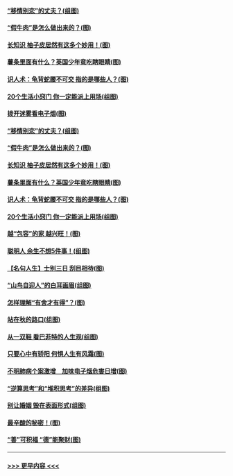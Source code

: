 #### [“移情别恋”的丈夫？(组图)](../pages/p8/907644.md?t=09180401) 
#### [“假牛肉”是怎么做出来的？(图)](../pages/p8/907668.md?t=09180401) 
#### [长知识 柚子皮居然有这多个妙用！(图)](../pages/p8/907425.md?t=09180401) 
#### [薯条里面有什么？英国少年竟吃瞎眼睛(图)](../pages/p8/907381.md?t=09180401) 
#### [识人术：龟背蛇腰不可交 指的是哪些人？(图)](../pages/p8/907503.md?t=09180401) 
#### [20个生活小窍门 你一定能派上用场(组图)](../pages/p8/907510.md?t=09180401) 
#### [拨开迷雾看电子烟(图)](../pages/p8/907427.md?t=09180401) 
#### [“移情别恋”的丈夫？(组图)](../pages/p8/907644.md?t=09180401) 
#### [“假牛肉”是怎么做出来的？(图)](../pages/p8/907668.md?t=09180401) 
#### [长知识 柚子皮居然有这多个妙用！(图)](../pages/p8/907425.md?t=09180401) 
#### [薯条里面有什么？英国少年竟吃瞎眼睛(图)](../pages/p8/907381.md?t=09180401) 
#### [识人术：龟背蛇腰不可交 指的是哪些人？(图)](../pages/p8/907503.md?t=09180401) 
#### [20个生活小窍门 你一定能派上用场(组图)](../pages/p8/907510.md?t=09180401) 
#### [越“包容”的家 越兴旺！(图)](../pages/p8/907328.md?t=09180401) 
#### [聪明人 余生不想5件事！(组图)](../pages/p8/907364.md?t=09180401) 
#### [【名句人生】士别三日 刮目相待(图)](../pages/p8/906988.md?t=09180401) 
#### [“山鸟自迎人”的白耳画眉(组图)](../pages/p8/907332.md?t=09180401) 
#### [怎样理解“有舍才有得”？(图)](../pages/p8/906872.md?t=09180401) 
#### [站在秋的路口(组图)](../pages/p8/906914.md?t=09180401) 
#### [从一双鞋 看巴菲特的人生观(组图)](../pages/p8/907311.md?t=09180401) 
#### [只要心中有骄阳 何惧人生有风霜(图)](../pages/p8/907320.md?t=09180401) 
#### [不明肺病个案激增　加味电子烟危害日增(图)](../pages/p8/907307.md?t=09180401) 
#### [“逆算思考”和“堆积思考”的差异(组图)](../pages/p8/907229.md?t=09180401) 
#### [别让婚姻 毁在表面形式(组图)](../pages/p8/907118.md?t=09180401) 
#### [最辛酸的秘密！(图)](../pages/p8/906327.md?t=09180401) 
#### [“善”可积福 “德”能聚财(图)](../pages/p8/906906.md?t=09180401) 

----
#### [ >>> 更早内容 <<< ](../indexes/p8-earlier.md)
